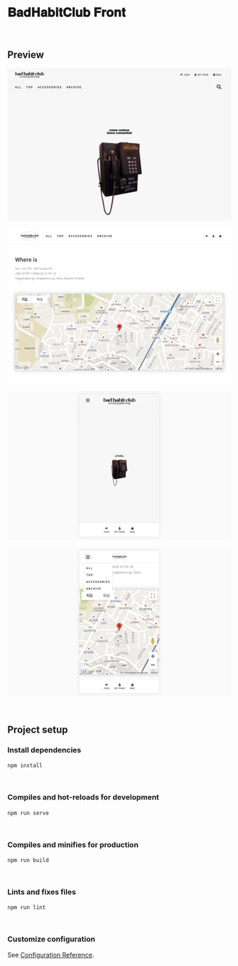 # 𝐁𝐚𝐝𝐇𝐚𝐛𝐢𝐭𝐂𝐥𝐮𝐛 𝐅𝐫𝐨𝐧𝐭

<br>

## Preview

![Draft Desktop ver.](etc/img/draft1.png)

![Draft Desktop ver. scrolled](etc/img/draft2.png)

![Draft Mobile ver.](etc/img/draft3.png)

![Draft Mobile ver. scrolled](etc/img/draft4.png)

<br>

## Project setup

### Install dependencies

```
npm install
```

<br>

### Compiles and hot-reloads for development

```
npm run serve
```

<br>

### Compiles and minifies for production

```
npm run build
```

<br>

### Lints and fixes files

```
npm run lint
```

<br>

### Customize configuration

See [Configuration Reference](https://cli.vuejs.org/config/).

<br>
